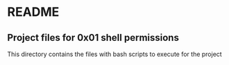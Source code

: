 # README

## Project files for 0x01 shell permissions

This directory contains the files with bash scripts to execute for the project
